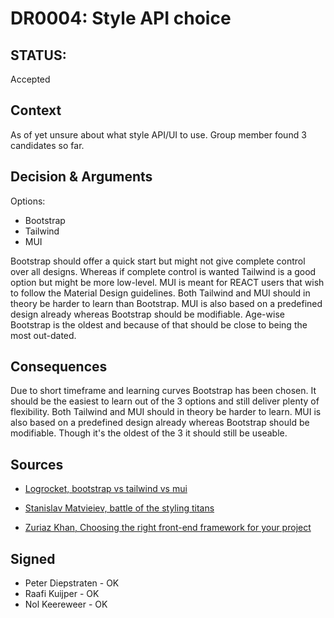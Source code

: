 # DR0004: Style API choice
## STATUS:
Accepted

## Context
As of yet unsure about what style API/UI to use. Group member found 3 candidates so far.

## Decision & Arguments
Options:
- Bootstrap
- Tailwind
- MUI

Bootstrap should offer a quick start but might not give complete control over all designs. Whereas if complete control is wanted Tailwind is a good option but might be more low-level. MUI is meant for REACT users that wish to follow the Material Design guidelines. Both Tailwind and MUI should in theory be harder to learn than Bootstrap. MUI is also based on a predefined design already whereas Bootstrap should be modifiable. Age-wise Bootstrap is the oldest and because of that should be close to being the most out-dated.

## Consequences
Due to short timeframe and learning curves Bootstrap has been chosen. It should be the easiest to learn out of the 3 options and still deliver plenty of flexibility. 
Both Tailwind and MUI should in theory be harder to learn. MUI is also based on a predefined design already whereas Bootstrap should be modifiable. 
Though it's the oldest of the 3 it should still be useable.

## Sources
- [Logrocket, bootstrap vs tailwind vs mui](https://blog.logrocket.com/comparing-bootstrap-vs-tailwind-css-vs-material-ui-mui/)  

- [Stanislav Matvieiev, battle of the styling titans](https://www.linkedin.com/pulse/bootstrap-tailwind-material-ui-battle-styling-titans-matvieiev#:~:text=In%20conclusion%3A%20When%20it%20comes,ready%2Dmade%20components%20and%20themes.)  
  
- [Zuriaz Khan, Choosing the right front-end framework for your project](https://www.linkedin.com/pulse/bootstrap-vs-tailwind-material-ui-choosing-right-front-end-khan)

## Signed
- Peter Diepstraten - OK
- Raafi Kuijper - OK
- Nol Keereweer - OK